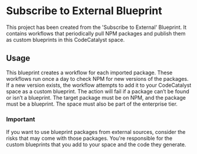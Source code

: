 # Subscribe to External Blueprint

This project has been created from the 'Subscribe to External' Blueprint. It contains workflows that periodically pull NPM packages and publish them
as custom blueprints in this CodeCatalyst space.

## Usage

This blueprint creates a workflow for each imported package. These workflows run once a day to check NPM for new versions of the packages. If a new
version exists, the workflow attempts to add it to your CodeCatalyst space as a custom blueprint. The action will fail if a package can’t be found or
isn’t a blueprint. The target package must be on NPM, and the package must be a blueprint. The space must also be part of the enterprise tier.

### Important

If you want to use blueprint packages from external sources, consider the risks that may come with those packages. You're responsible for the custom
blueprints that you add to your space and the code they generate.
